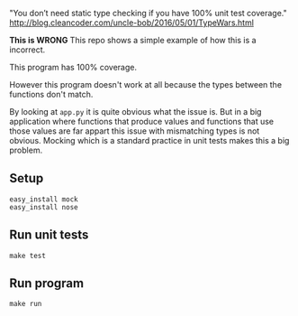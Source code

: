 
"You don’t need static type checking if you have 100% unit test coverage."
http://blog.cleancoder.com/uncle-bob/2016/05/01/TypeWars.html

**This is WRONG** 
This repo shows a simple example of how this is a incorrect.

This program has 100% coverage.

However this program doesn't work at all because the types between the functions don't match.

By looking at `app.py` it is quite obvious what the issue is. But in a big application where functions that produce values and functions that use those values are far appart this issue with mismatching types is not obvious. Mocking which is a standard practice in unit tests makes this a big problem.

## Setup

```
easy_install mock
easy_install nose
```

## Run unit tests

```
make test
```

## Run program

```
make run
```